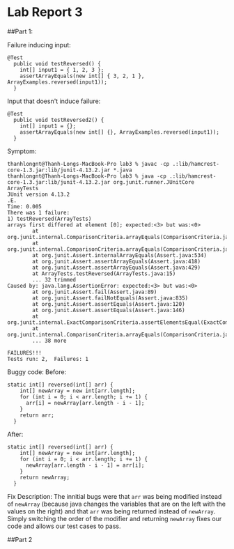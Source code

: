 # Lab Report 3

##Part 1:

Failure inducing input:
```
@Test
  public void testReversed() {
    int[] input1 = { 1, 2, 3 };
    assertArrayEquals(new int[] { 3, 2, 1 }, ArrayExamples.reversed(input1));
  }
```

Input that doesn't induce failure:
```
@Test
  public void testReversed2() {
    int[] input1 = {};
    assertArrayEquals(new int[] {}, ArrayExamples.reversed(input1));
  }
```
Symptom:
```
thanhlongnt@Thanh-Longs-MacBook-Pro lab3 % javac -cp .:lib/hamcrest-core-1.3.jar:lib/junit-4.13.2.jar *.java                              
thanhlongnt@Thanh-Longs-MacBook-Pro lab3 % java -cp .:lib/hamcrest-core-1.3.jar:lib/junit-4.13.2.jar org.junit.runner.JUnitCore ArrayTests
JUnit version 4.13.2
.E.
Time: 0.005
There was 1 failure:
1) testReversed(ArrayTests)
arrays first differed at element [0]; expected:<3> but was:<0>
        at org.junit.internal.ComparisonCriteria.arrayEquals(ComparisonCriteria.java:78)
        at org.junit.internal.ComparisonCriteria.arrayEquals(ComparisonCriteria.java:28)
        at org.junit.Assert.internalArrayEquals(Assert.java:534)
        at org.junit.Assert.assertArrayEquals(Assert.java:418)
        at org.junit.Assert.assertArrayEquals(Assert.java:429)
        at ArrayTests.testReversed(ArrayTests.java:15)
        ... 32 trimmed
Caused by: java.lang.AssertionError: expected:<3> but was:<0>
        at org.junit.Assert.fail(Assert.java:89)
        at org.junit.Assert.failNotEquals(Assert.java:835)
        at org.junit.Assert.assertEquals(Assert.java:120)
        at org.junit.Assert.assertEquals(Assert.java:146)
        at org.junit.internal.ExactComparisonCriteria.assertElementsEqual(ExactComparisonCriteria.java:8)
        at org.junit.internal.ComparisonCriteria.arrayEquals(ComparisonCriteria.java:76)
        ... 38 more

FAILURES!!!
Tests run: 2,  Failures: 1
```

Buggy code:
Before:
```
static int[] reversed(int[] arr) {
    int[] newArray = new int[arr.length];
    for (int i = 0; i < arr.length; i += 1) {
      arr[i] = newArray[arr.length - i - 1];
    }
    return arr;
  }
```
After:
```
static int[] reversed(int[] arr) {
    int[] newArray = new int[arr.length];
    for (int i = 0; i < arr.length; i += 1) {
      newArray[arr.length - i - 1] = arr[i];
    }
    return newArray;
  }
```
Fix Description: The innitial bugs were that `arr` was being modified instead of `newArray` (because java changes the variables that are on the left with the values on the right) and that `arr` was being returned instead of `newArray`. Simply switching the order of the modifier and returning `newArray` fixes our code and allows our test cases to pass.

##Part 2


